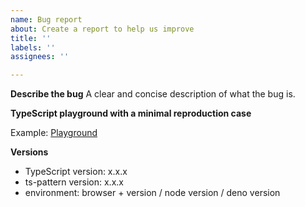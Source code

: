 ```yaml
---
name: Bug report
about: Create a report to help us improve
title: ''
labels: ''
assignees: ''

---
```


**Describe the bug**
A clear and concise description of what the bug is.

**TypeScript playground with a minimal reproduction case**

Example: [Playground](https://www.typescriptlang.org/play/?#code/JYWwDg9gTgLgBAbziAhjAxgCwDRwApwC+cAZlBCHAOQwDOAtGGjAKZQB2VAUFwPS9wA6lGCs4ATwgBXKHCgsw5OOhS0WAOi5A)

**Versions**
- TypeScript version: x.x.x
- ts-pattern version: x.x.x
- environment: browser + version / node version / deno version
